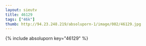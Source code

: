 ```yaml
--- 
layout: sieutv
title: 46129
tags: ["46k"]
thumb: http://94.23.248.219/absoluporn-1/image/002/46129.jpg
---
```

{% include absoluporn key="46129" %} 
